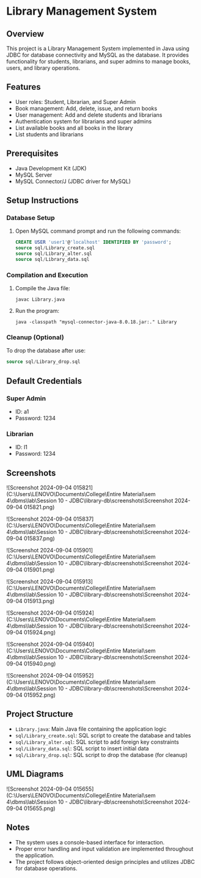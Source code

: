 # Library Management System

## Overview
This project is a Library Management System implemented in Java using JDBC for database connectivity and MySQL as the database. It provides functionality for students, librarians, and super admins to manage books, users, and library operations.

## Features
- User roles: Student, Librarian, and Super Admin
- Book management: Add, delete, issue, and return books
- User management: Add and delete students and librarians
- Authentication system for librarians and super admins
- List available books and all books in the library
- List students and librarians

## Prerequisites
- Java Development Kit (JDK)
- MySQL Server
- MySQL Connector/J (JDBC driver for MySQL)

## Setup Instructions

### Database Setup
1. Open MySQL command prompt and run the following commands:
   ```sql
   CREATE USER 'user1'@'localhost' IDENTIFIED BY 'password';
   source sql/Library_create.sql
   source sql/Library_alter.sql
   source sql/Library_data.sql
   ```

### Compilation and Execution
1. Compile the Java file:
   ```
   javac Library.java
   ```
2. Run the program:
   ```
   java -classpath "mysql-connector-java-8.0.18.jar:." Library
   ```

### Cleanup (Optional)
To drop the database after use:
```sql
source sql/Library_drop.sql
```

## Default Credentials

### Super Admin
- ID: a1
- Password: 1234

### Librarian
- ID: l1
- Password: 1234

## Screenshots

![Screenshot 2024-09-04 015821](C:\Users\LENOVO\Documents\College\Entire Material\sem 4\dbms\lab\Session 10 - JDBC\library-db\screenshots\Screenshot 2024-09-04 015821.png)

![Screenshot 2024-09-04 015837](C:\Users\LENOVO\Documents\College\Entire Material\sem 4\dbms\lab\Session 10 - JDBC\library-db\screenshots\Screenshot 2024-09-04 015837.png)

![Screenshot 2024-09-04 015901](C:\Users\LENOVO\Documents\College\Entire Material\sem 4\dbms\lab\Session 10 - JDBC\library-db\screenshots\Screenshot 2024-09-04 015901.png)

![Screenshot 2024-09-04 015913](C:\Users\LENOVO\Documents\College\Entire Material\sem 4\dbms\lab\Session 10 - JDBC\library-db\screenshots\Screenshot 2024-09-04 015913.png)

![Screenshot 2024-09-04 015924](C:\Users\LENOVO\Documents\College\Entire Material\sem 4\dbms\lab\Session 10 - JDBC\library-db\screenshots\Screenshot 2024-09-04 015924.png)

![Screenshot 2024-09-04 015940](C:\Users\LENOVO\Documents\College\Entire Material\sem 4\dbms\lab\Session 10 - JDBC\library-db\screenshots\Screenshot 2024-09-04 015940.png)

![Screenshot 2024-09-04 015952](C:\Users\LENOVO\Documents\College\Entire Material\sem 4\dbms\lab\Session 10 - JDBC\library-db\screenshots\Screenshot 2024-09-04 015952.png)

## Project Structure

- `Library.java`: Main Java file containing the application logic
- `sql/Library_create.sql`: SQL script to create the database and tables
- `sql/Library_alter.sql`: SQL script to add foreign key constraints
- `sql/Library_data.sql`: SQL script to insert initial data
- `sql/Library_drop.sql`: SQL script to drop the database (for cleanup)

## UML Diagrams

![Screenshot 2024-09-04 015655](C:\Users\LENOVO\Documents\College\Entire Material\sem 4\dbms\lab\Session 10 - JDBC\library-db\screenshots\Screenshot 2024-09-04 015655.png)

## Notes
- The system uses a console-based interface for interaction.
- Proper error handling and input validation are implemented throughout the application.
- The project follows object-oriented design principles and utilizes JDBC for database operations.
